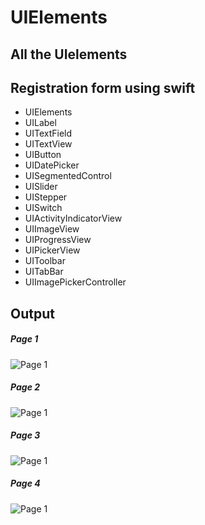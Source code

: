 # UIElements
## All the UIelements
## Registration form using swift

- UIElements
- UILabel
- UITextField
- UITextView
- UIButton
- UIDatePicker
- UISegmentedControl
- UISlider
- UIStepper
- UISwitch
- UIActivityIndicatorView
- UIImageView
- UIProgressView
- UIPickerView
- UIToolbar
- UITabBar
- UIImagePickerController

## Output
##### Page 1
![Page 1](1.jpg)

##### Page 2
![Page 1](2.jpg)

##### Page 3
![Page 1](3.jpg)

##### Page 4
![Page 1](4.jpg)
